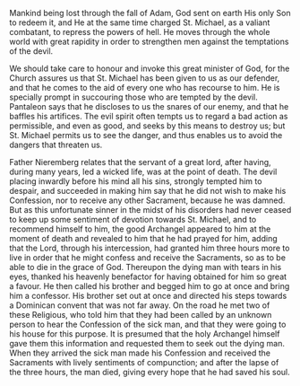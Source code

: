 
Mankind being lost through the fall of Adam, God sent on earth His only Son to redeem it, and He at the same time charged St. Michael, as a valiant combatant, to repress the powers of hell. He moves through the whole world with great rapidity in order to strengthen men against the temptations of the devil.

We should take care to honour and invoke this great minister of God, for the Church assures us that St. Michael has been given to us as our defender, and that he comes to the aid of every one who has recourse to him. He is specially prompt in succouring those who are tempted by the devil. Pantaleon says that he discloses to us the snares of our enemy, and that he baffles his artifices. The evil spirit often tempts us to regard a bad action as permissible, and even as good, and seeks by this means to destroy us; but St. Michael permits us to see the danger, and thus enables us to avoid the dangers that threaten us.

Father Nieremberg relates that the servant of a great lord, after having, during many years, led a wicked life, was at the point of death. The devil placing inwardly before his mind all his sins, strongly tempted him to despair, and succeeded in making him say that he did not wish to make his Confession, nor to receive any other Sacrament, because he was damned. But as this unfortunate sinner in the midst of his disorders had never ceased to keep up some sentiment of devotion towards St. Michael, and to recommend himself to him, the good Archangel appeared to him at the moment of death and revealed to him that he had prayed for him, adding that the Lord, through his intercession, had granted him three hours more to live in order that he might confess and receive the Sacraments, so as to be able to die in the grace of God. Thereupon the dying man with tears in his eyes, thanked his heavenly benefactor for having obtained for him so great a favour. He then called his brother and begged him to go at once and bring him a confessor. His brother set out at once and directed his steps towards a Dominican convent that was not far away. On the road he met two of these Religious, who told him that they had been called by an unknown person to hear the Confession of the sick man, and that they were going to his house for this purpose. It is presumed that the holy Archangel himself gave them this information and requested them to seek out the dying man. When they arrived the sick man made his Confession and received the Sacraments with lively sentiments of compunction; and after the lapse of the three hours, the man died, giving every hope that he had saved his soul.


